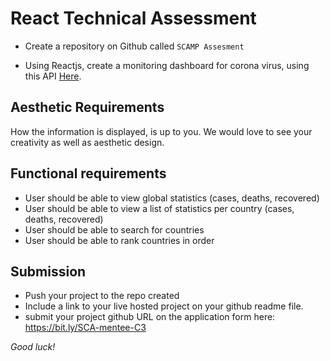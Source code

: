 # React Technical Assessment  

- Create a repository on Github called ``SCAMP Assesment``

- Using Reactjs, create a monitoring dashboard for corona virus, using this API [Here](https://documenter.getpostman.com/view/10808728/SzS8rjbc?version=latest).

## Aesthetic Requirements
How the information is displayed, is up to you. We would love to see your creativity as well as aesthetic design.
  
## Functional requirements
- User should be able to view global statistics (cases, deaths, recovered)
- User should be able to view a list of statistics per country (cases, deaths, recovered)
- User should be able to search for countries
- User should be able to rank countries in order

## Submission

- Push your project to the repo created
- Include a link to your live hosted project on your github readme file.
- submit your project github URL on the application form here: https://bit.ly/SCA-mentee-C3


*Good luck!*
